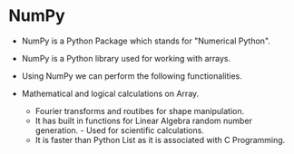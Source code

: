 # NumPy

- NumPy is a Python Package which stands for "Numerical Python".
- NumPy is a Python library used for working with arrays.
- Using NumPy we can perform the following functionalities.
- Mathematical and logical calculations on Array.<br>

  - Fourier transforms and routibes for shape manipulation.
  - It has built in functions for Linear Algebra random number generation. - Used for scientific calculations.
  - It is faster than Python List as it is associated with C Programming.
